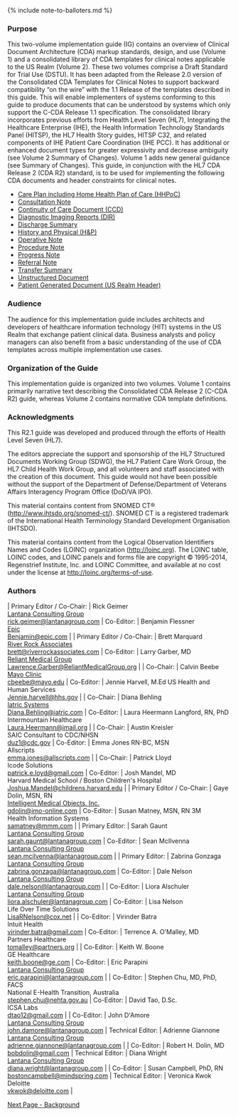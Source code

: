 {% include note-to-balloters.md %}

### Purpose

This two-volume implementation guide (IG) contains an overview of Clinical Document Architecture (CDA) markup standards, design, and use (Volume 1) and a consolidated library of CDA templates for clinical notes applicable to the US Realm (Volume 2). These two volumes comprise a Draft Standard for Trial Use (DSTU).
It has been adapted from the Release 2.0 version of the Consolidated CDA Templates for Clinical Notes to support backward compatibility “on the wire” with the 1.1 Release of the templates described in this guide. This will enable implementers of systems conforming to this guide to produce documents that can be understood by systems which only support the C-CDA Release 1.1 specification.
The consolidated library incorporates previous efforts from Health Level Seven (HL7), Integrating the Healthcare Enterprise (IHE), the Health Information Technology Standards Panel (HITSP), the HL7 Health Story guides, HITSP C32, and related components of IHE Patient Care Coordination (IHE PCC). It has additional or enhanced document types for greater expressivity and decrease ambiguity (see Volume 2 Summary of Changes). Volume 1 adds new general guidance (see Summary of Changes).
This guide, in conjunction with the HL7 CDA Release 2 (CDA R2) standard, is to be used for implementing the following CDA documents and header constraints for clinical notes.

* <a href="StructureDefinition-2.16.840.1.113883.10.20.22.1.15.html">Care Plan including Home Health Plan of Care (HHPoC)</a>
* <a href="StructureDefinition-2.16.840.1.113883.10.20.22.1.4.html">Consultation Note</a>
* <a href="StructureDefinition-2.16.840.1.113883.10.20.22.1.2.html">Continuity of Care Document (CCD)</a>
* <a href="StructureDefinition-2.16.840.1.113883.10.20.22.1.5.html">Diagnostic Imaging Reports (DIR)</a>
* <a href="StructureDefinition-2.16.840.1.113883.10.20.22.1.8.html">Discharge Summary</a>
* <a href="StructureDefinition-2.16.840.1.113883.10.20.22.1.3.html">History and Physical (H&P)</a>
* <a href="StructureDefinition-2.16.840.1.113883.10.20.22.1.7.html">Operative Note</a>
* <a href="StructureDefinition-2.16.840.1.113883.10.20.22.1.6.html">Procedure Note</a>
* <a href="StructureDefinition-2.16.840.1.113883.10.20.22.1.9.html">Progress Note</a>
* <a href="StructureDefinition-2.16.840.1.113883.10.20.22.1.14.html">Referral Note</a>
* <a href="StructureDefinition-2.16.840.1.113883.10.20.22.1.13.html">Transfer Summary</a>
* <a href="StructureDefinition-2.16.840.1.113883.10.20.22.1.10.html">Unstructured Document</a>
* <a href="StructureDefinition-2.16.840.1.113883.10.20.22.1.1.html">Patient Generated Document (US Realm Header)</a>

### Audience

The audience for this implementation guide includes architects and developers of healthcare information technology (HIT) systems in the US Realm that exchange patient clinical data. Business analysts and policy managers can also benefit from a basic understanding of the use of CDA templates across multiple implementation use cases.

### Organization of the Guide

This implementation guide is organized into two volumes. Volume 1 contains primarily narrative text describing the Consolidated CDA Release 2 (C-CDA R2) guide, whereas Volume 2 contains normative CDA template definitions.

### Acknowledgments

This R2.1 guide was developed and produced through the efforts of Health Level Seven (HL7).

The editors appreciate the support and sponsorship of the HL7 Structured Documents Working Group (SDWG), the HL7 Patient Care Work Group, the HL7 Child Health Work Group, and all volunteers and staff associated with the creation of this document. This guide would not have been possible without the support of the Department of Defense/Department of Veterans Affairs Interagency Program Office (DoD/VA IPO).

This material contains content from SNOMED CT® (http://www.ihtsdo.org/snomed-ct/). SNOMED CT is a registered trademark of the International Health Terminology Standard Development Organisation (IHTSDO).

This material contains content from the Logical Observation Identifiers Names and Codes (LOINC) organization (http://loinc.org). The LOINC table, LOINC codes, and LOINC panels and forms file are copyright © 1995-2014, Regenstrief Institute, Inc. and LOINC Committee, and available at no cost under the license at http://loinc.org/terms-of-use.

### Authors

| Primary Editor / Co-Chair: | Rick Geimer<br/>[Lantana Consulting Group](http://www.lantanagroup.com)<br/>[rick.geimer@lantanagroup.com](mailto:rick.geimer@lantanagroup.com) | Co-Editor: | Benjamin Flessner<br/>[Epic](http://www.epic.com)<br />[Benjamin@epic.com](mailto:Benjamin@epic.com) |
| Primary Editor / Co-Chair: | Brett Marquard<br/>[River Rock Associates](http://www.riverrockassociates.com)<br/>[brett@riverrockassociates.com](mailto:brett@riverrockassociates.com) | Co-Editor: | Larry Garber, MD<br/>[Reliant Medical Group](http://www.reliantmedicalgroup.org)<br/>[Lawrence.Garber@ReliantMedicalGroup.org](mailto:Lawrence.Garber@ReliantMedicalGroup.org) |
| Co-Chair: | Calvin Beebe<br/>[Mayo Clinic](http://www.mayo.edu)<br/>[cbeebe@mayo.edu](mailto:cbeebe@mayo.edu) | Co-Editor: | Jennie Harvell, M.Ed US Health and Human Services<br/>[Jennie.harvell@hhs.gov](mailto:Jennie.harvell@hhs.gov) |
| Co-Chair: | Diana Behling<br/>[Iatric Systems](http://iatric.com)<br/>[Diana.Behling@iatric.com](mailto:Diana.Behling@iatric.com) | Co-Editor: | Laura Heermann Langford, RN, PhD<br/>Intermountain Healthcare<br/>[Laura.Heermann@imail.org](mailto:Laura.Heermann@imail.org) |
| Co-Chair: | Austin Kreisler<br/>SAIC Consultant to CDC/NHSN<br/>[duz1@cdc.gov](mailto:duz1@cdc.gov) | Co-Editor: | Emma Jones RN-BC, MSN<br/>Allscripts<br/>[emma.jones@allscripts.com](mailto:emma.jones@allscripts.com) |
| Co-Chair: | Patrick Lloyd<br/>Icode Solutions<br/>[patrick.e.loyd@gmail.com](mailto:patrick.e.loyd@gmail.com) | Co-Editor: | Josh Mandel, MD<br/>Harvard Medical School / Boston Children's Hospital<br/>[Joshua.Mandel@childrens.harvard.edu](mailto:Joshua.Mandel@childrens.harvard.edu) |
| Primary Editor / Co-Chair: | Gaye Dolin, MSN, RN<br/>[Intelligent Medical Objects, Inc.](http://www.imo-online.com)<br/>[gdolin@imo-online.com](mailto:gdolin@imo-online.com) | Co-Editor: | Susan Matney, MSN, RN 3M<br/>Health Information Systems<br/>[samatney@mmm.com](mailto:samatney@mmm.com) |
| Primary Editor: | Sarah Gaunt<br/>[Lantana Consulting Group](http://www.lantanagroup.com)<br/>[sarah.gaunt@lantanagroup.com](mailto:sarah.gaunt@lantanagroup.com) | Co-Editor: | Sean McIlvenna<br/>[Lantana Consulting Group](http://www.lantanagroup.com)<br/>[sean.mcilvenna@lantanagroup.com](mailto:sean.mcilvenna@lantanagroup.com) |
| Primary Editor: | Zabrina Gonzaga<br/>[Lantana Consulting Group](http://www.lantanagroup.com)<br/>[zabrina.gonzaga@lantanagroup.com](mailto:zabrina.gonzaga@lantanagroup.com) | Co-Editor: | Dale Nelson<br/>[Lantana Consulting Group](http://www.lantanagroup.com)<br/>[dale.nelson@lantanagroup.com](mailto:dale.nelson@lantanagroup.com) |
| Co-Editor: | Liora Alschuler<br/>[Lantana Consulting Group](http://www.lantanagroup.com)<br/>[liora.alschuler@lantanagroup.com](mailto:liora.alschuler@lantanagroup.com) | Co-Editor: | Lisa Nelson<br/>Life Over Time Solutions<br/>[LisaRNelson@cox.net](mailto:LisaRNelson@cox.net) |
| Co-Editor: | Virinder Batra<br/>Intuit Health<br/>[virinder.batra@gmail.com](mailto:virinder.batra@gmail.com) | Co-Editor: | Terrence A. O'Malley, MD<br/>Partners Healthcare<br/>[tomalley@partners.org](mailto:tomalley@partners.org) |
| Co-Editor: | Keith W. Boone<br/>GE Healthcare<br/>[keith.boone@ge.com](mailto:keith.boone@ge.com) | Co-Editor: | Eric Parapini<br/>[Lantana Consulting Group](http://www.lantanagroup.com)<br/>[eric.parapini@lantanagroup.com](mailto:eric.parapini@lantanagroup.com) |
| Co-Editor: | Stephen Chu, MD, PhD, FACS<br/>National E-Health Transition, Australia<br/>[stephen.chu@nehta.gov.au](mailto:stephen.chu@nehta.gov.au) | Co-Editor: | David Tao, D.Sc.<br/>ICSA Labs<br/>[dtao12@gmail.com](mailto:dtao12@gmail.com) |
| Co-Editor: | John D'Amore<br/>[Lantana Consulting Group](http://www.lantanagroup.com)<br/>[john.damore@lantanagroup.com](mailto:john.damore@lantanagroup.com) | Technical Editor: | Adrienne Giannone<br/>[Lantana Consulting Group](http://www.lantanagroup.com)<br/>[adrienne.giannone@lantanagroup.com](mailto:adrienne.giannone@lantanagroup.com) |
| Co-Editor: | Robert H. Dolin, MD<br/>[bobdolin@gmail.com](mailto:bobdolin@gmail.com) | Technical Editor: | Diana Wright<br/>[Lantana Consulting Group](http://www.lantanagroup.com)<br/>[diana.wright@lantanagroup.com](mailto:diana.wright@lantanagroup.com) |
| Co-Editor: | Susan Campbell, PhD, RN<br/>[bostoncampbell@mindspring.com](mailto:bostoncampbell@mindspring.com) | Technical Editor: | Veronica Kwok<br/>Deloitte<br/>[vkwok@deloitte.com](mailto:vkwok@deloitte.com) |

[Next Page - Background](background.html)